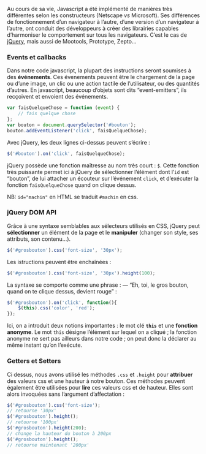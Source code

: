 

Au cours de sa vie, Javascript a été implémenté de manières très différentes selon les constructeurs (Netscape _vs_ Microsoft). Ses différences de fonctionnement d’un navigateur à l’autre, d’une version d’un navigateur à l’autre, ont conduit des développeurs à créer des librairies capables d’harmoniser le comportement sur tous les navigateurs. C’est le cas de [jQuery](http://jquery.com), mais aussi de Mootools, Prototype, Zepto…


### Events et callbacks

Dans notre code javascript, la plupart des instructions seront soumises à des **événements**. Ces évenements peuvent être le chargement de la page ou d’une image, un clic ou une action tactile de l’utilisateur, ou des quantités d’autres. En javascript, beaucoup d’objets sont dits “event-emitters”, ils recçoivent et envoient des événements.
```js
var faisQuelqueChose = function (event) {
    // fais quelque chose
};
var bouton = document.querySelector('#bouton');
bouton.addEventListener('click', faisQuelqueChose);
```
Avec jQuery, les deux lignes ci-dessus peuvent s’écrire :
```js
$('#bouton').on('click', faisQuelqueChose);
```
jQuery possède une fonction maîtresse au nom très court : `$`. Cette fonction très puissante permet ici à jQuery de sélectionner l’élément dont l’`id` est “bouton”, de lui attacher un écouteur sur l’événement `click`, et d’exécuter la fonction `faisQuelqueChose` quand on clique dessus.  

NB: `id="machin"` en HTML se traduit `#machin` en css.

### jQuery DOM API

Grâce à une syntaxe semblables aux sélecteurs utilisés en CSS, jQuery peut **sélectionner** un élément de la page et le **manipuler** (changer son style, ses attributs, son contenu…).  
```js
$('#grosbouton').css('font-size', '30px');    
```
Les istructions peuvent être enchaînées :
```js
$('#grosbouton').css('font-size', '30px').height(100);    
```
La syntaxe se comporte comme une phrase : — “Eh, toi, le gros bouton, quand on te clique dessus, devient rouge” :
```js
$('#grosbouton').on('click', function(){
    $(this).css('color', 'red');
});
```
Ici, on a introduit deux notions importantes : le mot clé **`this`** et une **fonction anonyme**. Le mot `this` désigne l’élément sur lequel on a cliqué ; la fonction anonyme ne sert pas ailleurs dans notre code ; on peut donc la déclarer au même instant qu’on l’exécute.

### Getters et Setters

Ci dessus, nous avons utilisé les méthodes `.css` et `.height` pour **attribuer** des valeurs css et une hauteur à notre bouton. Ces méthodes peuvent également être utilisées pour **lire** ces valeurs css et de hauteur. Elles sont alors invoquées sans l’argument d’affectation :
```js
$('#grosbouton').css('font-size');
// retourne '30px'
$('#grosbouton').height();
// retourne '100px'
$('#grosbouton').height(200);
// change la hauteur du bouton à 200px
$('#grosbouton').height();
// retourne maintenant '200px'
```